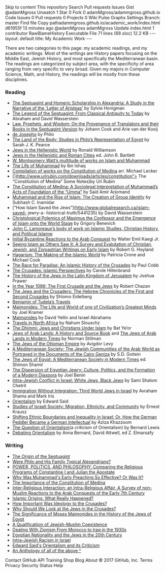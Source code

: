 Skip to content This repository Search Pull requests Issues Gist @adamMgross Unwatch 1 Star 0 Fork 0 adamMgross/adammgross.github.io Code Issues 0 Pull requests 0 Projects 0 Wiki Pulse Graphs Settings Branch: master Find file Copy pathadammgross.github.io/academic_work/index.html d61955f 13 minutes ago @adamMgross adamMgross Update index.html 1 contributor RawBlameHistory Executable File 71 lines (68 sloc) 12.2 KB --- layout: default title: My Academic Work ---

There are two categories to this page: my academic readings, and my academic writings. Most of the writings are History papers focusing on the Middle East, Jewish History, and most specifically the Mediterranean basin. The readings are categorized by subject area, with the specificity of area ranging from very specific to very broad. Given my majors in Computer Science, Math, and History, the readings will be mostly from these disciplines.

### Reading

*   [The Septuagint and Homeric Scholarship in Alexandria: A Study in the Narrative of the 'Letter of Aristeas’](https://www.amazon.com/Septuagint-Homeric-Scholarship-Alexandria-Narrative/dp/0415518547) by Sylvie Honigman
*   [The Legend of the Septuagint: From Classical Antiquity to Today](https://www.amazon.com/Legend-Septuagint-Classical-Antiquity-Today-ebook/dp/B001E0KPXC/ref=sr_1_1?ie=UTF8&qid=1485721895&sr=8-1&keywords=the+legend+of+the+septuagint) by Abraham and David Wasserstein
*   [Law, Prophets, and Wisdom: On the Provenance of Translators and their Books in the Septuagint Version](https://www.amazon.com/Law-Prophets-Wisdom-Translators-Contributions/dp/9042927038/ref=sr_1_1?ie=UTF8&qid=1485722034&sr=8-1&keywords=Law%2C+Prophets%2C+and+Wisdom%3A+On+the+Provenance+of+Translators+and+their+Books+in+the+Septuagint) by Johann Cook and Arie van der Kooij
*   [de Josepho](http://cornerstonepublicationns.org/Philo/Philo_On_Joseph.html) by Philo
*   [The Land of the Body: Studies in Philo’s Representation of Egypt](https://www.amazon.com/Land-Body-Representation-Wissenschaftliche-Untersuchungen/dp/3161492501/ref=sr_1_1?ie=UTF8&qid=1485722238&sr=8-1&keywords=The+Land+of+the+Body%3A+Studies+in+Philo%E2%80%99s+Representation+of+Egypt.) by Sarah J. K. Pearce
*   [Jews in the Hellenistic World](https://www.amazon.com/Jews-Hellenistic-World-Cambridge-Commentaries/dp/0521315484/ref=sr_1_fkmr0_1?ie=UTF8&qid=1485722298&sr=8-1-fkmr0&keywords=ronald+williams+jews+in+the+hellenistic+world) by Ronald Williamson
*   [Jews in the Hellenistic and Roman Cities](https://www.amazon.com/Jews-Hellenistic-Roman-Cities-Bartlett/dp/0415692490/ref=sr_1_1?ie=UTF8&qid=1485722367&sr=8-1&keywords=bartlett+jews+in+the+hellenistic+and+roman+cities) ed. John R. Bartlett
*   [W. Montgomery Watt’s multitude of works on Islam and Muhammad](https://www.amazon.com/W.-Montgomery-Watt/e/B001IQUPKK)
*   [The Life of Muhammad](https://www.amazon.com/Life-Muhammad-I-Ishaq/dp/0196360331/ref=sr_1_1?ie=UTF8&qid=1485722533&sr=8-1&keywords=ibn+ishaq+the+life+of+muhammad) by Ibn Ishaq
*   [Compilation of works on the Constitution of Medina](http://www.oxfordbibliographies.com/view/document/obo-9780195390155/obo-9780195390155-0209.xml) arr. Michael Lecker
*   [](http://www.urirubin.com/downloads/articles/constitution”> The “Constitution of Medina” Some Notes)by Uri Rubin
*   [The Constitution of Medina: A Sociolegal Interpretation of Muhammad’s Acts of Foundation of the “Umma”](https://www.jstor.org/stable/40389306?seq=1#page_scan_tab_contents) by Said Amir Arjomand
*   [Muhammad and the Rise of Islam: The Creation of Group Identity](https://www.amazon.com/Muhammad-Rise-Islam-Creation-Identity/dp/1887841288) by Subhash C. Inamidar
*   [”How Islam Saved the Jews”](http://www.globalresearch.ca/islam-saved- jewry-a- historical-truth/5441235) by David Wasserstein
*   [Christological Polemics of Maximus the Confessor and the Emergence of Islam onto the World Stage](http://journals.sagepub.com/doi/abs/10.1177/004056391107200205) by Grigory Benevich
*   [John C. Lamoreaux’s body of work on Islamic Studies, Christian History, and Political Islamw](http://www.johnclamoreaux.org/cv.html)
*   [Initial Byzantine Reactions to the Arab Conquest](https://www.abebooks.com/servlet/BookDetailsPL?bi=8613903045&cm_sp=collections-_-item_1_35-_-bdp) by Walter Emil Kaegi Jr.
*   [Seeing Islam as Others Saw It: A Survey and Evalutation of Christian, Jewish, and Zoroastrian Writings on Early Islam](https://www.amazon.com/Seeing-Islam-Others-Saw-Zoroastrian/dp/0878501258) by Robert G. Hoyland
*   [Hagarism: The Making of the Islamic World](https://www.amazon.com/Hagarism-Making-Islamic-Patricia-Crone/dp/0521297540) by Patricia Crone and Michael Cook
*   [The Race for Paradise: An Islamic History of the Crusades](https://www.amazon.com/Race-Paradise-Islamic-History-Crusades/dp/0190614463/ref=sr_1_1?s=books&ie=UTF8&qid=1485726028&sr=1-1&keywords=the+race+for+paradise+cobb) by Paul Cobb
*   [The Crusades: Islamic Perspectives](https://www.amazon.com/Crusades-Islamic-Perspectives-Surveys/dp/0748606300/ref=sr_1_2?s=books&ie=UTF8&qid=1485726096&sr=1-2&keywords=carole+hillenbrand+islamic+perspectives) by Carole Hillenbrand
*   [The History of the Jews in the Latin Kingdom of Jerusalem](https://www.amazon.com/Jerusalem-University-academic-monograph-reprints/dp/0198225571/ref=sr_1_fkmr0_1?s=books&ie=UTF8&qid=1485726225&sr=1-1-fkmr0&keywords=Joshua+Prawer%2C+The+History+of+the+Jews+in+the+Latin+Kingdom+of+Jerusalem.+Clarendon+Press%2C) by Joshua Prawer
*   [In the Year 1096: The First Crusade and the Jews](https://www.amazon.com/Year-1096-First-Crusade-Jews/dp/082760632X) by Robert Chazan
*   [The Jews and the Crusaders: The Hebrew Chronicles of the First and Second Crusades](https://www.amazon.com/Jews-Crusaders-Hebrew-Chronicles-Crusades/dp/0299070603/ref=sr_1_1?s=books&ie=UTF8&qid=1485726385&sr=1-1&keywords=Shlomo+Eidelberg%2C+The+Jews+and+the+Crusaders%3A+The+Hebrew+Chronicles+of+the+First+and+Second+Crusades.) by Shlomo Eidelberg
*   [Benjamin of Tudela’s Travels](http://www.teachittome.com/seforim2/seforim/masaos_binyomin_mitudela_with_english.pdf)
*   [Maimonides: The Life and World of one of Civilization’s Greatest Minds](https://www.amazon.com/Maimonides-World-Civilizations-Greatest-Minds/dp/0385512007/ref=sr_1_fkmr0_1?s=books&ie=UTF8&qid=1485726658&sr=1-1-fkmr0&keywords=joel+kramer+maimonides) by Joel Kramer
*   [Maimonides](https://www.amazon.com/Maimonides-David-Yellin-Israel-Abrahams-ebook/dp/B00L5PEMQC/ref=sr_1_1?s=books&ie=UTF8&qid=1485726779&sr=1-1&keywords=yellin+maimonides) by David Yellin and Israel Abrahams
*   [Travels in North Africa](https://books.google.com/books/about/Travels_in_North_Africa.html?id=5OdGAAAAIAAJ) <a>by Nahum Slouschz</a>
<a></a>
*   <a></a>[The Dhimmi: Jews and Christians Under Islam](https://www.amazon.com/Dhimmi-Jews-Christians-Under-Islam/dp/0838632629/ref=sr_1_1?ie=UTF8&qid=1485727214&sr=8-1&keywords=bat+ye+or+the+dhimmi) by Bat Ye’or
*   [Jews of Arab Lands: A History and Source Book](https://www.amazon.com/Jews-Arab-Lands-History-Source/dp/0827601980/ref=sr_1_1?ie=UTF8&qid=1485727395&sr=8-1&keywords=stillman+jews+arab+lands) and [The Jews of Arab Lands in Modern Times](https://www.amazon.com/Jews-Arab-Lands-Modern-Times/dp/0827607652/ref=sr_1_2?ie=UTF8&qid=1485727422&sr=8-2&keywords=stillman+jews+arab+lands) by Norman Stillman
*   [The Jews of the Ottoman Empire](https://www.amazon.com/Jews-Ottoman-Empire-Avigdor-Levy/dp/0878500901/ref=sr_1_1?ie=UTF8&qid=1485727474&sr=8-1&keywords=jews+of+ottoman+empire+avigdor+levy) by Avigdor Levy
*   [A Mediterranean Society: The Jewish Communities of the Arab World as Portrayed in the Documents of the Cairo Geniza](https://www.amazon.com/Mediterranean-Society-Communities-Portrayed-Foundations/dp/0520221583/ref=sr_1_2?ie=UTF8&qid=1485727536&sr=8-2&keywords=sd+goitein+mediterranean+society) by S.D. Goitein
*   [The Jews of Egypt: A Mediterranean Society in Modern Times](https://www.amazon.com/Jews-Egypt-Mediterranean-Society-Modern/dp/0813372909/ref=sr_1_1?ie=UTF8&qid=1485727601&sr=8-1&keywords=jews+of+egypt+mediterranean+society+modern+times) ed. Shimon Shamir
*   [The Dispersion of Egyptian Jewry: Culture, Politics, and the Formation of a Modern Diaspora](https://www.amazon.com/Dispersion-Egyptian-Jewry-Contraversions-Literature/dp/0520211758) by Joel Benin
*   [Intra-Jewish Conflict in Israel: White Jews, Black Jews](https://www.amazon.com/Intra-Jewish-Conflict-Israel-Routledge-Politics/dp/0415778646) by Sami Shalom Chetrit
*   [Immigration Without Integration: Third World Jews in Israel](https://books.google.com/books/about/Immigration_Without_Integration.html?id=JZKI3XpB5RAC) by Avraham Shama and Mark Iris
*   [Orientalism](https://en.wikipedia.org/wiki/Orientalism_(book)) by Edward Said
*   [Studies of Israeli Society: Migration, Ethnicity, and Community](https://www.amazon.com/Studies-Israeli-Society-Migration-Ethnicity/dp/0878554149) by Ernest Krausz
*   [Shifting Ethnic Boundaries and Inequality in Israel: Or, How the German Peddler Became a German Intellectual](https://www.amazon.com/Shifting-Ethnic-Boundaries-Inequality-Israel/dp/080475697X) by Aziza Khazzoom
*   [The Question of Orientalism](http://www.nybooks.com/articles/1982/06/24/the-question-of-orientalism/)(a criticism of Orientalism) by Bernard Lewis
*   [Debating Orientalism](https://www.amazon.com/Debating-Orientalism-Anna-Bernard/dp/0230303528) by Anna Bernard, David Attwell, ed Z. Elmarsafy

### Writing

*   [The Origin of the Septuagint](https://drive.google.com/file/d/0B56u1slA8DzQUXNTN3ZXMkd0Znc/view?usp=sharing)
*   [Were Philo and His Family Typical Alexandrians?](https://drive.google.com/file/d/0B56u1slA8DzQYTdJcEVtVnFYSEE/view?usp=sharing)
*   [POWER, POLITICS, AND PHILOSOPHY: Comparing the Religious Programs of Constantine I and Julian the Apostate](https://drive.google.com/file/d/0B56u1slA8DzQMWZ6N0Eza0Y5Nm8/view?usp=sharing)
*   [Why Was Muhammad's Early Preaching So Effective? Or Was It?](https://drive.google.com/file/d/0B56u1slA8DzQT1dEUHpPb0tWekk/view?usp=sharing)
*   [The Importance of the Constitution of Medina](https://drive.google.com/file/d/0B56u1slA8DzQWTFMdE1YRXRITDg/view?usp=sharing)
*   [Inter-Religious Interaction: an Intra-Religious Affair, A Survey of non-Muslim Reactions to the Arab Conquests of the Early 7th Century](https://drive.google.com/file/d/0B56u1slA8DzQMDBaX3YxR082NEk/view?usp=sharing)
*   [Islamic Origins: What Really Happened?](https://drive.google.com/file/d/0B56u1slA8DzQbmo5UG9aeGxjNkk/view?usp=sharing)
*   [How Important Was Ideology to the Crusades?](https://drive.google.com/file/d/0B56u1slA8DzQRk9mZmNBclF2anM/view?usp=sharing)
*   [Why Should We Look at the Jews in the Crusades?](https://drive.google.com/file/d/0B56u1slA8DzQR0swZGpPZWg2Vms/view?usp=sharing)
*   [The Significance of Moses Maimonides in the History of the Jews of Egypt](https://drive.google.com/file/d/0B56u1slA8DzQWVpUM01KdFJkS0k/view?usp=sharing)
*   [A Qualificatiion of Jewish-Muslim Coexistence](https://drive.google.com/file/d/0B56u1slA8DzQZTJXejNRSTd4MlE/view?usp=sharing)
*   [Dealing With Zionism From Morocco to Iraq in the 1930s](https://drive.google.com/file/d/0B56u1slA8DzQUUNIOXk0WUU1b1U/view?usp=sharing)
*   [Egyptian Nationality and the Jews in the 20th Century](https://drive.google.com/file/d/0B56u1slA8DzQNG1JdnNkQ2VPNWM/view?usp=sharing)
*   [Intra-Jewish Racism in Israel](https://drive.google.com/file/d/0B56u1slA8DzQelk1Mkh4YUI3LWM/view?usp=sharing)
*   [Edward Said's Orientalism and its Criticism](https://drive.google.com/file/d/0B56u1slA8DzQSFdHMjdYdFRCczA/view?usp=sharing)
*   [An Anthology of all of the above ^](https://drive.google.com/file/d/0B56u1slA8DzQSmI0OGR5NnRyMzQ/view?usp=sharing)

Contact GitHub API Training Shop Blog About © 2017 GitHub, Inc. Terms Privacy Security Status Help
